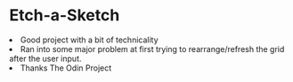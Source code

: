 # Etch-a-Sketch
<li>Good project with a bit of technicality
<li>Ran into some major problem at first trying to rearrange/refresh the grid after the user input.
<li>Thanks The Odin Project
  
